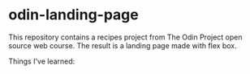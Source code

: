 # odin-landing-page

This repository contains a recipes project from The Odin Project open source web course. The result is a landing page made with flex box. 

Things I've learned:
